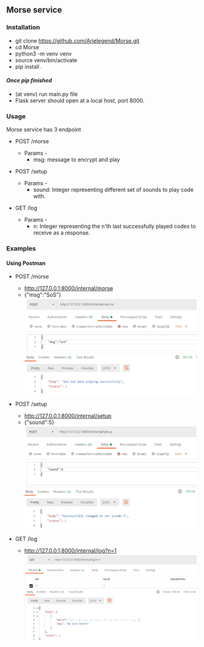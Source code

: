 ## Morse service

### Installation
* git clone https://github.com/Arielegend/Morse.git
* cd Morse
* python3 -m venv venv
* source venv/bin/activate
* pip install .

#### _Once pip finished_

* (at venv) run main.py file
* Flask server should open at a local host, port 8000. 
### Usage
<p>Morse service has 3 endpoint</p>

* POST  /morse
    * Params -
      * msg: message to encrypt and play
    
* POST /setup
    * Params - 
      * sound: Integer representing different set of sounds to play code with.
    
* GET /log
    * Params - 
        * n: Integer representing the n'th last successfully played codes to receive as a response.
    
### Examples 
#### Using Postman
* POST /morse
    * http://127.0.0.1:8000/internal/morse
    * {"msg":"SoS"}
 ![Alt text](pics/post_msg.png?raw=true "Title")
  

* POST /setup
    * http://127.0.0.1:8000/internal/setup
    * {"sound":5}
 ![Alt text](pics/post_sound.png?raw=true "Title")
  

* GET /log
    * http://127.0.0.1:8000/internal/log?n=1
 ![Alt text](pics/get_log.png?raw=true "Title")
  
